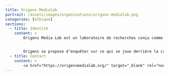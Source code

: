 ```yaml
---
title: Origens Medialab
portrait: /assets/images/organizations/origens-medialab.png
categories: [ethique]
sections:
  - title: Identité
    content: >
        Origens Media Lab est un laboratoire de recherches conçu comme un tiers-lieu interdisciplinaire en sciences humaines et sociales. Fondé en 2010 par Emilie Ramillien et Diego Landivar, Origens a été pensé comme un espace permettant de s’affranchir de certaines contraintes institutionnelles pesant sur les établissements de recherche conventionnels (axes de recherches délimités, faible interdisciplinarité, lourdeur administrative, angoisse financière, frilosité épistémique, court-termisme, …) et ne permettant pas d’embrasser pleinement toutes les latitudes méthodologiques et épistémiques.


        Origens se propose d’enquêter sur ce qui se joue derrière la crise écologique que nous traversons, non pas comme un défi purement technique, mais comme véritable mutation anthropologique qui ne cesse de redistribuer les différents agencements du monde et de modifier nos attachements à celui-ci. Cette crise de nos milieux de vie oblige à radicaliser certaines options épistémiques afin de pouvoir penser des objets, qui sont sinon difficilement appréhendables à travers le prisme classique du naturalisme scientifique. Origens enquête sur les transformations cosmologiques induites par l’Anthropocène en mobilisant des cadres méthodologiques à la croisée de l’ethnographie, de la philosophie, de la sociologie ou encore des humanités numériques. Nous ancrons notre démarche dans un travail approfondi d’enquête (au sens pragmatique et anthropologique du terme) que nous conduisons sur divers terrains (auprès d’agriculteurs et de paysans, auprès de communautés indigènes mais aussi d’organisations « modernes » comme les entreprises, auprès d’artistes ou encore au sein des terrains numériques, …).
  - title: Contact
    content: >
        <a href="https://origensmedialab.org/" target="_blank" rel="noreferrer">Site</a>
---
```

